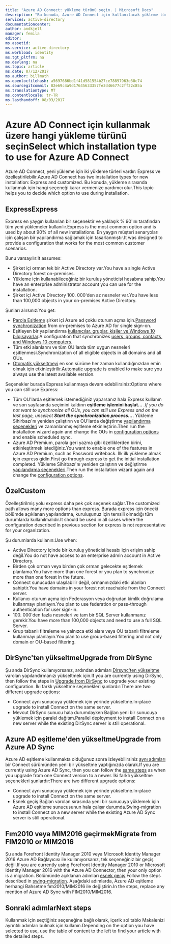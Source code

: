 ```yaml
---
title: "Azure AD Connect: yükleme türünü seçin. | Microsoft Docs"
description: "Bu konuda, Azure AD Connect için kullanılacak yükleme türü seçme açıklanmaktadır"
services: active-directory
documentationcenter: 
author: andkjell
manager: femila
editor: 
ms.assetid: 
ms.service: active-directory
ms.workload: identity
ms.tgt_pltfrm: na
ms.devlang: na
ms.topic: article
ms.date: 07/12/2017
ms.author: billmath
ms.openlocfilehash: a5697686bd1f41d581554b27ce78897963e38c74
ms.sourcegitcommit: 02e69c4a9d17645633357fe3d46677c2ff22c85a
ms.translationtype: MT
ms.contentlocale: tr-TR
ms.lasthandoff: 08/03/2017
---
```

# <a name="select-which-installation-type-to-use-for-azure-ad-connect"></a><span data-ttu-id="2bb8c-103">Azure AD Connect için kullanmak üzere hangi yükleme türünü seçin</span><span class="sxs-lookup"><span data-stu-id="2bb8c-103">Select which installation type to use for Azure AD Connect</span></span>
<span data-ttu-id="2bb8c-104">Azure AD Connect, yeni yükleme için iki yükleme türleri vardır: Express ve özelleştirilebilir.</span><span class="sxs-lookup"><span data-stu-id="2bb8c-104">Azure AD Connect has two installation types for new installation: Express and customized.</span></span> <span data-ttu-id="2bb8c-105">Bu konuda, yükleme sırasında kullanmak için hangi seçeneği karar vermenize yardımcı olur.</span><span class="sxs-lookup"><span data-stu-id="2bb8c-105">This topic helps you to decide which option to use during installation.</span></span>

## <a name="express"></a><span data-ttu-id="2bb8c-106">Express</span><span class="sxs-lookup"><span data-stu-id="2bb8c-106">Express</span></span>
<span data-ttu-id="2bb8c-107">Express en yaygın kullanılan bir seçenektir ve yaklaşık % 90'ını tarafından tüm yeni yüklemeler kullanılır.</span><span class="sxs-lookup"><span data-stu-id="2bb8c-107">Express is the most common option and is used by about 90% of all new installations.</span></span> <span data-ttu-id="2bb8c-108">En yaygın müşteri senaryoları için çalışan bir yapılandırma sağlamak için tasarlanmıştır.</span><span class="sxs-lookup"><span data-stu-id="2bb8c-108">It was designed to provide a configuration that works for the most common customer scenarios.</span></span>

<span data-ttu-id="2bb8c-109">Bunu varsayılır:</span><span class="sxs-lookup"><span data-stu-id="2bb8c-109">It assumes:</span></span>

- <span data-ttu-id="2bb8c-110">Şirket içi orman tek bir Active Directory var.</span><span class="sxs-lookup"><span data-stu-id="2bb8c-110">You have a single Active Directory forest on-premises.</span></span>
- <span data-ttu-id="2bb8c-111">Yükleme için kullanabileceğiniz bir kuruluş yöneticisi hesabına sahip.</span><span class="sxs-lookup"><span data-stu-id="2bb8c-111">You have an enterprise administrator account you can use for the installation.</span></span>
- <span data-ttu-id="2bb8c-112">Şirket içi Active Directory 100. 000'den az nesneler var.</span><span class="sxs-lookup"><span data-stu-id="2bb8c-112">You have less than 100,000 objects in your on-premises Active Directory.</span></span>

<span data-ttu-id="2bb8c-113">Şunları alırsınız:</span><span class="sxs-lookup"><span data-stu-id="2bb8c-113">You get:</span></span>

- <span data-ttu-id="2bb8c-114">[Parola Eşitleme](active-directory-aadconnectsync-implement-password-synchronization.md) şirket içi Azure ad çoklu oturum açma için.</span><span class="sxs-lookup"><span data-stu-id="2bb8c-114">[Password synchronization](active-directory-aadconnectsync-implement-password-synchronization.md) from on-premises to Azure AD for single sign-on.</span></span>
- <span data-ttu-id="2bb8c-115">Eşitleyen bir yapılandırma [kullanıcılar, gruplar, kişiler ve Windows 10 bilgisayarlar](active-directory-aadconnectsync-understanding-default-configuration.md).</span><span class="sxs-lookup"><span data-stu-id="2bb8c-115">A configuration that synchronizes [users, groups, contacts, and Windows 10 computers](active-directory-aadconnectsync-understanding-default-configuration.md).</span></span>
- <span data-ttu-id="2bb8c-116">Tüm etki alanlarını ve tüm OU'larda tüm uygun nesneleri eşitlenmesi.</span><span class="sxs-lookup"><span data-stu-id="2bb8c-116">Synchronization of all eligible objects in all domains and all OUs.</span></span>
- <span data-ttu-id="2bb8c-117">[Otomatik yükseltmeyi](active-directory-aadconnect-feature-automatic-upgrade.md) en son sürüme her zaman kullandığınızdan emin olmak için etkinleştirilir.</span><span class="sxs-lookup"><span data-stu-id="2bb8c-117">[Automatic upgrade](active-directory-aadconnect-feature-automatic-upgrade.md) is enabled to make sure you always use the latest available version.</span></span>

<span data-ttu-id="2bb8c-118">Seçenekler burada Express kullanmaya devam edebilirsiniz:</span><span class="sxs-lookup"><span data-stu-id="2bb8c-118">Options where you can still use Express:</span></span>

- <span data-ttu-id="2bb8c-119">Tüm OU'larda eşitlemek istemediğiniz yaparsanız hala Express kullanın ve son sayfasında seçimini kaldırın **eşitleme işlemini başlat...** *.</span><span class="sxs-lookup"><span data-stu-id="2bb8c-119">If you do not want to synchronize all OUs, you can still use Express and on the last page, unselect **Start the synchronization process...***.</span></span> <span data-ttu-id="2bb8c-120">Yükleme Sihirbazı'nı yeniden çalıştırın ve OU'larda değiştirme [yapılandırma seçenekleri](active-directory-aadconnectsync-installation-wizard.md#customize-synchronization-options) ve zamanlanmış eşitleme etkinleştirin.</span><span class="sxs-lookup"><span data-stu-id="2bb8c-120">Then run the installation wizard again and change the OUs in [configuration options](active-directory-aadconnectsync-installation-wizard.md#customize-synchronization-options) and enable scheduled sync.</span></span>
- <span data-ttu-id="2bb8c-121">Azure AD Premium, parola geri yazma gibi özelliklerden birini, etkinleştirmek istediğiniz.</span><span class="sxs-lookup"><span data-stu-id="2bb8c-121">You want to enable one of the features in Azure AD Premium, such as Password writeback.</span></span> <span data-ttu-id="2bb8c-122">İlk ilk yükleme almak için express gidin.</span><span class="sxs-lookup"><span data-stu-id="2bb8c-122">First go through express to get the initial installation completed.</span></span> <span data-ttu-id="2bb8c-123">Yükleme Sihirbazı'nı yeniden çalıştırın ve değiştirme [yapılandırma seçenekleri](active-directory-aadconnectsync-installation-wizard.md#customize-synchronization-options).</span><span class="sxs-lookup"><span data-stu-id="2bb8c-123">Then run the installation wizard again and change the [configuration options](active-directory-aadconnectsync-installation-wizard.md#customize-synchronization-options).</span></span>

## <a name="custom"></a><span data-ttu-id="2bb8c-124">Özel</span><span class="sxs-lookup"><span data-stu-id="2bb8c-124">Custom</span></span>
<span data-ttu-id="2bb8c-125">Özelleştirilmiş yolu express daha pek çok seçenek sağlar.</span><span class="sxs-lookup"><span data-stu-id="2bb8c-125">The customized path allows many more options than express.</span></span> <span data-ttu-id="2bb8c-126">Burada express için önceki bölümde açıklanan yapılandırma, kuruluşunuz için temsili olmadığı tüm durumlarda kullanılmalıdır.</span><span class="sxs-lookup"><span data-stu-id="2bb8c-126">It should be used in all cases where the configuration described in previous section for express is not representative for your organization.</span></span>

<span data-ttu-id="2bb8c-127">Şu durumlarda kullanın:</span><span class="sxs-lookup"><span data-stu-id="2bb8c-127">Use when:</span></span>

- <span data-ttu-id="2bb8c-128">Active Directory içinde bir kuruluş yöneticisi hesabı için erişim sahip değil.</span><span class="sxs-lookup"><span data-stu-id="2bb8c-128">You do not have access to an enterprise admin account in Active Directory.</span></span>
- <span data-ttu-id="2bb8c-129">Birden çok orman veya birden çok orman gelecekte eşitlemek planlama.</span><span class="sxs-lookup"><span data-stu-id="2bb8c-129">You have more than one forest or you plan to synchronize more than one forest in the future.</span></span>
- <span data-ttu-id="2bb8c-130">Connect sunucudan ulaşılabilir değil, ormanınızdaki etki alanları sahiptir.</span><span class="sxs-lookup"><span data-stu-id="2bb8c-130">You have domains in your forest not reachable from the Connect server.</span></span>
- <span data-ttu-id="2bb8c-131">Kullanıcı oturum açma için Federasyon veya doğrudan kimlik doğrulama kullanmayı planlayın.</span><span class="sxs-lookup"><span data-stu-id="2bb8c-131">You plan to use federation or pass-through authentication for user sign-in.</span></span>
- <span data-ttu-id="2bb8c-132">100. 000'den fazla nesneleri ve tam bir SQL Server kullanmanız gerekir.</span><span class="sxs-lookup"><span data-stu-id="2bb8c-132">You have more than 100,000 objects and need to use a full SQL Server.</span></span>
- <span data-ttu-id="2bb8c-133">Grup tabanlı filtreleme ve yalnızca etki alanı veya OU tabanlı filtreleme kullanmayı planlayın.</span><span class="sxs-lookup"><span data-stu-id="2bb8c-133">You plan to use group-based filtering and not only domain or OU-based filtering.</span></span>

## <a name="upgrade-from-dirsync"></a><span data-ttu-id="2bb8c-134">DirSync'ten yükseltme</span><span class="sxs-lookup"><span data-stu-id="2bb8c-134">Upgrade from DirSync</span></span>
<span data-ttu-id="2bb8c-135">Şu anda DirSync kullanıyorsanız, ardından adımları [Dirsync'ten yükseltme](active-directory-aadconnect-dirsync-upgrade-get-started.md) varolan yapılandırmanızı yükseltmek için.</span><span class="sxs-lookup"><span data-stu-id="2bb8c-135">If you are currently using DirSync, then follow the steps in [Upgrade from DirSync](active-directory-aadconnect-dirsync-upgrade-get-started.md) to upgrade your existing configuration.</span></span> <span data-ttu-id="2bb8c-136">İki farklı yükseltme seçenekleri şunlardır:</span><span class="sxs-lookup"><span data-stu-id="2bb8c-136">There are two different upgrade options:</span></span>

- <span data-ttu-id="2bb8c-137">Connect aynı sunucuya yüklemek için yerinde yükseltme.</span><span class="sxs-lookup"><span data-stu-id="2bb8c-137">In-place upgrade to install Connect on the same server.</span></span>
- <span data-ttu-id="2bb8c-138">Mevcut DirSync sunucu hala durumdayken Bağlan yeni bir sunucuya yüklemek için paralel dağıtım.</span><span class="sxs-lookup"><span data-stu-id="2bb8c-138">Parallel deployment to install Connect on a new server while the existing DirSync server is still operational.</span></span>

## <a name="upgrade-from-azure-ad-sync"></a><span data-ttu-id="2bb8c-139">Azure AD eşitleme'den yükseltme</span><span class="sxs-lookup"><span data-stu-id="2bb8c-139">Upgrade from Azure AD Sync</span></span>
<span data-ttu-id="2bb8c-140">Azure AD eşitleme kullanmakta olduğunuz sonra izleyebilirsiniz [aynı adımları](active-directory-aadconnect-upgrade-previous-version.md) bir Connect sürümünden yeni bir yükseltme yaptığınızda olarak.</span><span class="sxs-lookup"><span data-stu-id="2bb8c-140">If you are currently using Azure AD Sync, then you can follow the [same steps](active-directory-aadconnect-upgrade-previous-version.md) as when you upgrade from one Connect version to a newer.</span></span> <span data-ttu-id="2bb8c-141">İki farklı yükseltme seçenekleri şunlardır:</span><span class="sxs-lookup"><span data-stu-id="2bb8c-141">There are two different upgrade options:</span></span>

- <span data-ttu-id="2bb8c-142">Connect aynı sunucuya yüklemek için yerinde yükseltme.</span><span class="sxs-lookup"><span data-stu-id="2bb8c-142">In-place upgrade to install Connect on the same server.</span></span>
- <span data-ttu-id="2bb8c-143">Esnek geçiş Bağlan varolan sırasında yeni bir sunucuya yüklemek için Azure AD eşitleme sunucusunun hala çalışır durumda.</span><span class="sxs-lookup"><span data-stu-id="2bb8c-143">Swing-migration to install Connect on a new server while the existing Azure AD Sync server is still operational.</span></span>

## <a name="migrate-from-fim2010-or-mim2016"></a><span data-ttu-id="2bb8c-144">Fım2010 veya MIM2016 geçirmek</span><span class="sxs-lookup"><span data-stu-id="2bb8c-144">Migrate from FIM2010 or MIM2016</span></span>
<span data-ttu-id="2bb8c-145">Şu anda Forefront Identity Manager 2010 veya Microsoft Identity Manager 2016 Azure AD Bağlayıcısı ile kullanıyorsanız, tek seçeneğiniz bir geçiş değil.</span><span class="sxs-lookup"><span data-stu-id="2bb8c-145">If you are currently using Forefront Identity Manager 2010 or Microsoft Identity Manager 2016 with the Azure AD Connector, then your only option is a migration.</span></span> <span data-ttu-id="2bb8c-146">Bölümünde açıklanan adımları [esnek geçiş](active-directory-aadconnect-upgrade-previous-version.md#swing-migration).</span><span class="sxs-lookup"><span data-stu-id="2bb8c-146">Follow the steps described in [swing-migration](active-directory-aadconnect-upgrade-previous-version.md#swing-migration).</span></span> <span data-ttu-id="2bb8c-147">Aşağıdaki adımlarda, Azure AD eşitleme herhangi Bahsetme fım2010/MIM2016 ile değiştirin.</span><span class="sxs-lookup"><span data-stu-id="2bb8c-147">In the steps, replace any mention of Azure AD Sync with FIM2010/MIM2016.</span></span>

## <a name="next-steps"></a><span data-ttu-id="2bb8c-148">Sonraki adımlar</span><span class="sxs-lookup"><span data-stu-id="2bb8c-148">Next steps</span></span>
<span data-ttu-id="2bb8c-149">Kullanmak için seçtiğiniz seçeneğine bağlı olarak, içerik sol tablo Makalenizi ayrıntılı adımları bulmak için kullanın.</span><span class="sxs-lookup"><span data-stu-id="2bb8c-149">Depending on the option you have selected to use, use the table of content to the left to find your article with the detailed steps.</span></span>

